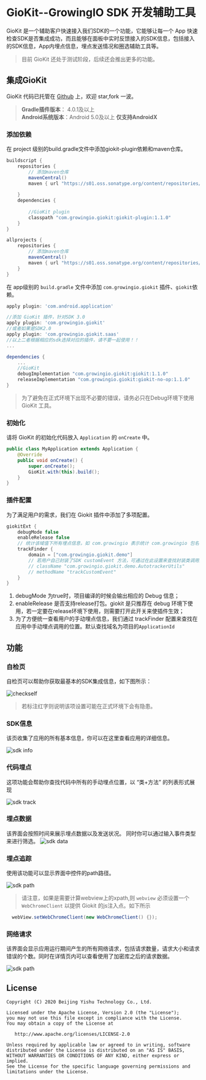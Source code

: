 GioKit--GrowingIO SDK 开发辅助工具
======
GioKit 是一个辅助客户快速接入我们SDK的一个功能，它能够让每一个 App 快速检查SDK是否集成成功，而且能够在面板中实时反馈接入的SDK信息，包括接入的SDK信息，App内埋点信息，埋点发送情况和圈选辅助工具等。

> 目前 GioKit 还处于测试阶段，后续还会推出更多的功能。


## 集成GioKit

GioKit 代码已托管在 [Github](https://github.com/growingio/giokit-android) 上，欢迎 star,fork 一波。

> **Gradle插件版本**： 4.0.1及以上  
> **Android系统版本**：Android 5.0及以上
> **仅支持AndroidX**

### 添加依赖
在 project 级别的build.gradle文件中添加giokit-plugin依赖和maven仓库。

```groovy
buildscript {
    repositories {
        // 添加maven仓库
        mavenCentral()
        maven { url "https://s01.oss.sonatype.org/content/repositories/snapshots/" }
        
    }
    dependencies {
        
        //GioKit plugin
        classpath "com.growingio.giokit:giokit-plugin:1.1.0"
    }
}

allprojects {
    repositories {
        // 添加maven仓库
        mavenCentral()
        maven { url "https://s01.oss.sonatype.org/content/repositories/snapshots/" }
    }
}
```

在 app级别的 `build.gradle` 文件中添加 `com.growingio.giokit` 插件、`giokit`依赖。
```groovy
apply plugin: 'com.android.application'

//添加 GioKit 插件，针对SDK 3.0
apply plugin: 'com.growingio.giokit'
//或者如果是SDK2.0
apply plugin: 'com.growingio.giokit.saas'
//以上二者根据相应的sdk选择对应的插件，请不要一起使用！！
...

dependencies {
    ...
    //GioKit
    debugImplementation "com.growingio.giokit:giokit:1.1.0"
    releaseImplementation "com.growingio.giokit:giokit-no-op:1.1.0"
}

```
> 为了避免在正式环境下出现不必要的错误，请务必只在Debug环境下使用 GioKit 工具。

### 初始化
请将 GioKit 的初始化代码放入 `Application` 的 `onCreate` 中。

```java
public class MyApplication extends Application {
    @Override
    public void onCreate() {
        super.onCreate();
        GioKit.with(this).build();
    }
}
```

### 插件配置
为了满足用户的需求，我们在 Giokit 插件中添加了多项配置。
```groovy
giokitExt {
    debugMode false
    enableRelease false
    // 统计该域值下所有埋点信息，如 com.growingio 表示统计 com.growingio 包名下的埋点代码
    trackFinder {
        domain = ["com.growingio.giokit.demo"]
        // 若用户自己封装了SDK customEvent 方法，可通过在此设置来查找封装类调用的代码
        // className "com.growingio.giokit.demo.AutotrackerUtils"
        // methodName "trackCustomEvent"
    }
}
```
1. debugMode 为true时，项目编译的时候会输出相应的 Debug 信息；
3. enableRelease 是否支持release打包。giokit 是只推荐在 debug 环境下使用，若一定要在release环境下使用，则需要打开此开关来使插件生效；
4. 为了方便统一查看用户的手动埋点信息，我们通过 trackFinder 配置来查找在应用中手动埋点调用的位置。默认查找域名为项目的`ApplicationId`

## 功能

### 自检页
自检页可以帮助你获取最基本的SDK集成信息，如下图所示：

![checkself](https://github.com/growingio/giokit-android/blob/master/ScreenShot/checkself.gif?raw=true)

> 若标注红字则说明该项设置可能在正式环境下会有隐患。

### SDK信息
该页收集了应用的所有基本信息，你可以在这里查看应用的详细信息。

![sdk info](https://github.com/growingio/giokit-android/blob/master/ScreenShot/sdkinfo.gif?raw=true)

### 代码埋点
这项功能会帮助你查找代码中所有的手动埋点位置，以 “类+方法” 的列表形式展现

![sdk track](https://github.com/growingio/giokit-android/blob/master/ScreenShot/sdkcode.jpg?raw=true)

### 埋点数据
该界面会按照时间来展示埋点数据以及发送状况。
同时你可以通过输入事件类型来进行筛选。
![sdk data](https://github.com/growingio/giokit-android/blob/master/ScreenShot/sdkdata.gif?raw=true)

### 埋点追踪
使用该功能可以显示界面中控件的path路径。

![sdk path](https://github.com/growingio/giokit-android/blob/master/ScreenShot/sdktrack.gif?raw=true)

> 请注意，如果是需要计算webview上的xpath,则 `webview` 必须设置一个 `WebChromeClient` 以提供 Giokit 的js注入点。如下所示
```java
  webView.setWebChromeClient(new WebChromeClient() {});
```

### 网络请求
该界面会显示应用运行期间产生的所有网络请求，包括请求数量，请求大小和请求错误的个数。同时在详情页内可以查看使用了加密库之后的请求数据。

![sdk path](https://github.com/growingio/giokit-android/blob/master/ScreenShot/sdkhttp.gif?raw=true)
## License
```
Copyright (C) 2020 Beijing Yishu Technology Co., Ltd.

Licensed under the Apache License, Version 2.0 (the "License");
you may not use this file except in compliance with the License.
You may obtain a copy of the License at

   http://www.apache.org/licenses/LICENSE-2.0

Unless required by applicable law or agreed to in writing, software
distributed under the License is distributed on an "AS IS" BASIS,
WITHOUT WARRANTIES OR CONDITIONS OF ANY KIND, either express or implied.
See the License for the specific language governing permissions and
limitations under the License.
```
